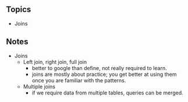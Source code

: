 

## Topics 
- Joins



## Notes
- Joins
	- Left join, right join, full join
		- better to google than define, not really required to learn. 
		- joins are mostly about practice; you get better at using them once you are familiar with the patterns. 
	- Multiple joins
		- if we require data from multiple tables, queries can be merged.
